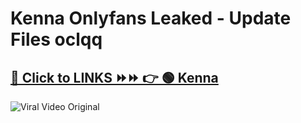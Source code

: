 
 # Kenna Onlyfans Leaked - Update Files oclqq

## <h2><a href="https://clipsfans.com/Kenna&ref=git">🔗 Click to LINKS ⏩⏩ 👉 🟢 Kenna </a></h2>

<a href="https://clipsfans.com/Kenna&ref=git" rel="nofollow" data-target="animated-image.originalLink"><img src="https://i.ibb.co.com/xMMVF88/686577567.gif" alt="Viral Video Original" style="max-width: 100%; display: inline-block;" data-target="animated-image.originalImage"></a>

